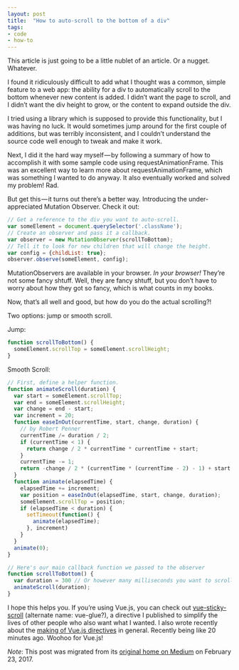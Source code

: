 ```yaml
---
layout: post
title:  "How to auto-scroll to the bottom of a div"
tags:
- code
- how-to
---
```


This article is just going to be a little nublet of an article. Or a nugget. Whatever.  
<!--more-->
I found it ridiculously difficult to add what I thought was a common, simple feature to a web app: the ability for a div to automatically scroll to the bottom whenever new content is added. I didn’t want the page to scroll, and I didn’t want the div height to grow, or the content to expand outside the div.  

I tried using a library which is supposed to provide this functionality, but I was having no luck. It would sometimes jump around for the first couple of additions, but was terribly inconsistent, and I couldn’t understand the source code well enough to tweak and make it work.  

Next, I did it the hard way myself — by following a summary of how to accomplish it with some sample code using requestAnimationFrame. This was an excellent way to learn more about requestAnimationFrame, which was something I wanted to do anyway. It also eventually worked and solved my problem! Rad.  

But get this — it turns out there’s a better way. Introducing the under-appreciated Mutation Observer. Check it out:  
```js
// Get a reference to the div you want to auto-scroll.
var someElement = document.querySelector('.className');
// Create an observer and pass it a callback.
var observer = new MutationObserver(scrollToBottom);
// Tell it to look for new children that will change the height.
var config = {childList: true};
observer.observe(someElement, config);
```
MutationObservers are available in your browser. *In your browser!* They’re not some fancy shtuff. Well, they are fancy shtuff, but you don’t have to worry about how they got so fancy, which is what counts in my books.  

Now, that’s all well and good, but how do you do the actual scrolling?!  

Two options: jump or smooth scroll.  

Jump:
```js
function scrollToBottom() {
  someElement.scrollTop = someElement.scrollHeight;
}
```
Smooth Scroll:
```js
// First, define a helper function.
function animateScroll(duration) {
  var start = someElement.scrollTop;
  var end = someElement.scrollHeight;
  var change = end - start;
  var increment = 20;
  function easeInOut(currentTime, start, change, duration) {
    // by Robert Penner
    currentTime /= duration / 2;
    if (currentTime < 1) {
      return change / 2 * currentTime * currentTime + start;
    }
    currentTime -= 1;
    return -change / 2 * (currentTime * (currentTime - 2) - 1) + start;
  }
  function animate(elapsedTime) {
    elapsedTime += increment;
    var position = easeInOut(elapsedTime, start, change, duration);
    someElement.scrollTop = position;
    if (elapsedTime < duration) {
      setTimeout(function() {
        animate(elapsedTime);
      }, increment)
    }
  }
  animate(0);
}

// Here's our main callback function we passed to the observer
function scrollToBottom() {
  var duration = 300 // Or however many milliseconds you want to scroll to last
  animateScroll(duration);
}
```
I hope this helps you. If you’re using Vue.js, you can check out [vue-sticky-scroll](https://github.com/heatherbooker/vue-sticky-scroll) (alternate name: vue-glue?), a directive I published to simplify the lives of other people who also want what I wanted. I also wrote recently about the [making of Vue.js directives](/blog/posts/2016-08-12-how-to-vue-directive
) in general. Recently being like 20 minutes ago. Woohoo for Vue.js!

*Note*: This post was migrated from its [original home on Medium](https://medium.com/@heatherbooker/how-to-auto-scroll-to-the-bottom-of-a-div-415e967e7a24#.etorqdgbe) on February 23, 2017.
